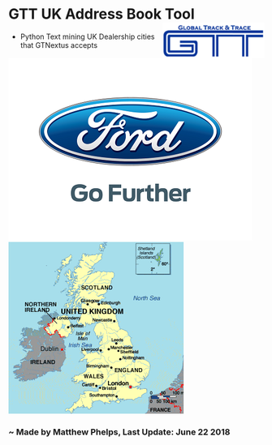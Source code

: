 # GTT UK Address Book Tool    <img align="right" width="200" height="70" src="img/GTT2.png">
* Python Text mining UK Dealership cities that GTNextus accepts

 ![ford logo](img/ford2.png) ![picture of uk](img/uk.png) 
 ### ~ Made by Matthew Phelps, Last Update: June 22 2018
